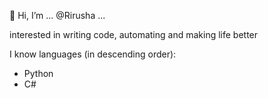 👋 Hi, I’m ... @Rirusha ...

interested in writing code, automating and making life better

I know languages (in descending order):
- Python
- C#

<!---
Rirusha/Rirusha is a ✨ special ✨ repository because its `README.md` (this file) appears on your GitHub profile.
You can click the Preview link to take a look at your changes.
--->
